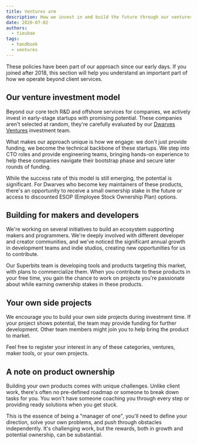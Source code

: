 ```yaml
---
title: Ventures arm
description: How we invest in and build the future through our ventures initiatives
date: 2020-07-02
authors:
  - tieubao
tags:
  - handbook
  - ventures
---
```


These policies have been part of our approach since our early days. If you joined after 2018, this section will help you understand an important part of how we operate beyond client services.

## Our venture investment model

Beyond our core tech R&D and offshore services for companies, we actively invest in early-stage startups with promising potential. These companies aren't selected at random, they're carefully evaluated by our [Dwarves Ventures](https://dwarves.ventures) investment team.

What makes our approach unique is how we engage: we don't just provide funding, we become the technical backbone of these startups. We step into CTO roles and provide engineering teams, bringing hands-on experience to help these companies navigate their bootstrap phase and secure later rounds of funding.

While the success rate of this model is still emerging, the potential is significant. For Dwarves who become key maintainers of these products, there's an opportunity to receive a small ownership stake in the future or access to discounted ESOP (Employee Stock Ownership Plan) options.

## Building for makers and developers

We're working on several initiatives to build an ecosystem supporting makers and programmers. We're deeply involved with different developer and creator communities, and we've noticed the significant annual growth in development teams and indie studios, creating new opportunities for us to contribute.

Our Superbits team is developing tools and products targeting this market, with plans to commercialize them. When you contribute to these products in your free time, you gain the chance to work on projects you're passionate about while earning ownership stakes in these products.

## Your own side projects

We encourage you to build your own side projects during investment time. If your project shows potential, the team may provide funding for further development. Other team members might join you to help bring the product to market.

Feel free to register your interest in any of these categories, ventures, maker tools, or your own projects.

## A note on product ownership

Building your own products comes with unique challenges. Unlike client work, there's often no pre-defined roadmap or someone to break down tasks for you. You won't have someone coaching you through every step or providing ready solutions when you get stuck.

This is the essence of being a "manager of one", you'll need to define your direction, solve your own problems, and push through obstacles independently. It's challenging work, but the rewards, both in growth and potential ownership, can be substantial.

